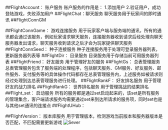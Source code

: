 ##FlightAccount： 账户服务
账户服务的作用是：
1.添加用户
2.验证用户，成功登陆游戏，失败添加用户
##FlightChat：聊天服务
聊天服务用于玩家间的即时通讯
##FlightConnGM

##FlightConnGame： 游戏连接服务
用于玩家客户端与服务端的通讯，所有的通讯都会通过该服务，例如玩家请求聊天服务，连接服务器收到请求后经处理向聊天服务器发出请求，聊天服务收到请求之后才会为玩家提供聊天服务
##FlightConnSeed： 种子连接服务
种子连接服务用于处理可登录服务器列表，更新服务器列表等
##FlightDir： 目录服务
目录服务用于存储当前可用服务器列表
##FlightFriend： 好友服务
用于管理好友的服务
##FlightGs： 总表管理服务
总表管理服务包含了服务端的处理程序，包括聊天服务、GM服务、好友服务、邮件服务、支付服务等的具体操作代码都存在总表管理服务内，上述服务如被请求则经过处理到达总表管理服务进行处理。
##FlightRankF： 好友排名服务
用于管理好友的战力排名
##FlightRankG： 世界排名服务
用于管理挑战的结果排名
##Flight_set： 启动服务
所有的服务都是通过set启动起来的，该set是所有服务的管理集合，客户端请求服务均需要通过set来到达所请求的服务项，同时set也是与其他set通讯的连接点
##FlightUHub：

##FlightVersion： 版本库服务
用于管理版本，检测游戏当前版本和服务器版本是否匹配，不匹配需要更新游戏
![Sever](http://ww3.sinaimg.cn/mw1024/8a6df491gw1ew7yv5g5ekj20km0clwg2.jpg)